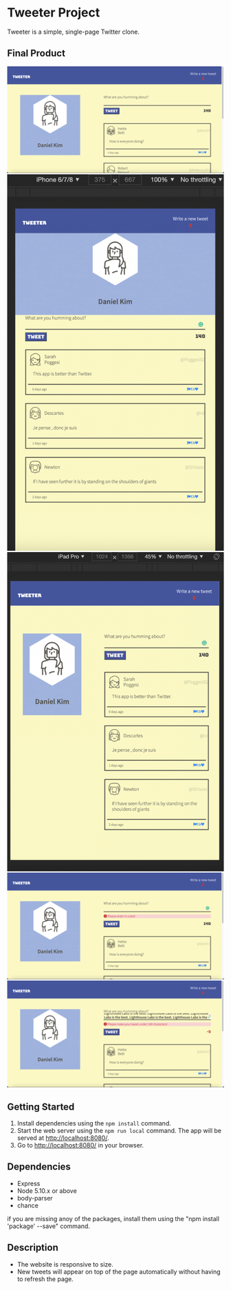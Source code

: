 # Tweeter Project

Tweeter is a simple, single-page Twitter clone.

## Final Product

!["Screen shot of tweeter on Desktop"](https://github.com/kukim96/tweeter/blob/master/docs/tweeter-on-desktop.png?raw=true)
!["Screen shot of tweeter on mobile phone"](https://github.com/kukim96/tweeter/blob/master/docs/tweeter-on-mobile-phone.png?raw=true)
!["Screen shot of tweeter on ipad pro"](https://github.com/kukim96/tweeter/blob/master/docs/tweeter-on-ipad-pro.png?raw=true)
!["Screen shot of empty text error"](https://github.com/kukim96/tweeter/blob/master/docs/tweeter-empty-error.png?raw=true)
!["Screen shot of long characters error"](https://github.com/kukim96/tweeter/blob/master/docs/tweeter-over-char-error.png?raw=true)

## Getting Started

1. Install dependencies using the `npm install` command.
2. Start the web server using the `npm run local` command. The app will be served at <http://localhost:8080/>.
3. Go to <http://localhost:8080/> in your browser.

## Dependencies

- Express
- Node 5.10.x or above
- body-parser
- chance

if you are missing anoy of the packages, install them using the
"npm install 'package' --save" command.

## Description

- The website is responsive to size.
- New tweets will appear on top of the page automatically without having to refresh the page.
